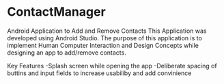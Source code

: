 # ContactManager
Android Application to Add and Remove Contacts
This Application was developed using Android Studio.
The purpose of this application is to implement Human Computer Interaction and Design Concepts while designing an app to add/remove contacts.

Key Features
-Splash screen while opening the app
-Deliberate spacing of buttins and input fields to increase usabiliby and add convinience
